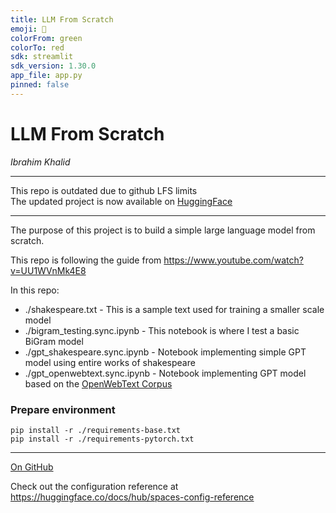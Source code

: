 ```yaml
---
title: LLM From Scratch
emoji: 🧠
colorFrom: green
colorTo: red
sdk: streamlit
sdk_version: 1.30.0
app_file: app.py
pinned: false
---
```


# LLM From Scratch
_Ibrahim Khalid_

---
This repo is outdated due to github LFS limits  
The updated project is now available on [HuggingFace](https://huggingface.co/spaces/ibrahimmkhalid/llm-from-scratch)  

---

The purpose of this project is to build a simple large language model from scratch.


This repo is following the guide from https://www.youtube.com/watch?v=UU1WVnMk4E8

In this repo:
- ./shakespeare.txt - This is a sample text used for training a smaller scale model
- ./bigram_testing.sync.ipynb - This notebook is where I test a basic BiGram model
- ./gpt_shakespeare.sync.ipynb - Notebook implementing simple GPT model using entire works of shakespeare
- ./gpt_openwebtext.sync.ipynb - Notebook implementing GPT model based on the [OpenWebText Corpus](https://skylion007.github.io/OpenWebTextCorpus/)


### Prepare environment
```
pip install -r ./requirements-base.txt  
pip install -r ./requirements-pytorch.txt
```
---
[On GitHub](https://github.com/ibrahimmkhalid/llm-from-scratch)  

Check out the configuration reference at https://huggingface.co/docs/hub/spaces-config-reference
